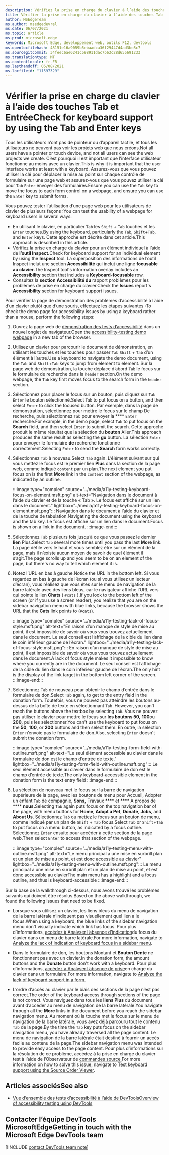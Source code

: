 ```yaml
---
description: Vérifiez la prise en charge du clavier à l’aide des touches Tab et Entrée.
title: Vérifier la prise en charge du clavier à l’aide des touches Tab et Entrée
author: MSEdgeTeam
ms.author: msedgedevrel
ms.date: 06/07/2021
ms.topic: article
ms.prod: microsoft-edge
keywords: Microsoft Edge, développement web, outils F12, devtools
ms.openlocfilehash: 48151e16a9059b5ebaadca36f29447d4ad3be8c7
ms.sourcegitcommit: 34feec6ae6241c598911dac7b63c28d655691233
ms.translationtype: MT
ms.contentlocale: fr-FR
ms.lasthandoff: 06/08/2021
ms.locfileid: "11597329"
---
```

# <a name="check-for-keyboard-support-by-using-the-tab-and-enter-keys"></a><span data-ttu-id="0ee4e-104">Vérifier la prise en charge du clavier à l’aide des touches Tab et Entrée</span><span class="sxs-lookup"><span data-stu-id="0ee4e-104">Check for keyboard support by using the Tab and Enter keys</span></span>


<span data-ttu-id="0ee4e-105">Tous les utilisateurs n’ont pas de pointeur ou d’appareil tactile, et tous les utilisateurs ne peuvent pas voir les projets web que nous créons.</span><span class="sxs-lookup"><span data-stu-id="0ee4e-105">Not all users have a pointer or touch device, and not all users can see the web projects we create.</span></span>  <span data-ttu-id="0ee4e-106">C’est pourquoi il est important que l’interface utilisateur fonctionne au moins avec un clavier.</span><span class="sxs-lookup"><span data-stu-id="0ee4e-106">This is why it is important that the user interface works at least with a keyboard.</span></span>  <span data-ttu-id="0ee4e-107">Assurez-vous que vous pouvez utiliser la clé pour déplacer la mise au point sur chaque contrôle de formulaire sur une page web et assurez-vous que vous pouvez utiliser la clé pour `Tab` `Enter` envoyer des formulaires.</span><span class="sxs-lookup"><span data-stu-id="0ee4e-107">Ensure you can use the `Tab` key to move the focus to each form control on a webpage, and ensure you can use the `Enter` key to submit forms.</span></span>

<span data-ttu-id="0ee4e-108">Vous pouvez tester l’utilisation d’une page web pour les utilisateurs de clavier de plusieurs façons :</span><span class="sxs-lookup"><span data-stu-id="0ee4e-108">You can test the usability of a webpage for keyboard users in several ways:</span></span>
*  <span data-ttu-id="0ee4e-109">En utilisant le clavier, en particulier `Tab` les `Shift` + `Tab` touches et les `Enter` touches.</span><span class="sxs-lookup"><span data-stu-id="0ee4e-109">By using the keyboard, particularly the `Tab`, `Shift`+`Tab`, and `Enter` keys.</span></span>  <span data-ttu-id="0ee4e-110">Cette approche est décrite dans cet article.</span><span class="sxs-lookup"><span data-stu-id="0ee4e-110">This approach is described in this article.</span></span>
*  <span data-ttu-id="0ee4e-111">Vérifiez la prise en charge du clavier pour un élément individuel à l’aide de **l’outil Inspect.**</span><span class="sxs-lookup"><span data-stu-id="0ee4e-111">Check for keyboard support for an individual element by using the **Inspect** tool.</span></span>  <span data-ttu-id="0ee4e-112">La superposition des informations de l’outil Inspect inclut une section **Accessibilité** qui inclut une ligne **focusable au clavier.**</span><span class="sxs-lookup"><span data-stu-id="0ee4e-112">The Inspect tool's information overlay includes an **Accessibility** section that includes a **Keyboard-focusable** row.</span></span>  
*  <span data-ttu-id="0ee4e-113">Consultez la **section** **Accessibilité du** rapport problèmes pour les problèmes de prise en charge du clavier.</span><span class="sxs-lookup"><span data-stu-id="0ee4e-113">Check the **Issues** report's **Accessibility** section for keyboard support issues.</span></span>

<span data-ttu-id="0ee4e-114">Pour vérifier la page de démonstration des problèmes d’accessibilité à l’aide d’un clavier plutôt que d’une souris, effectuez les étapes suivantes :</span><span class="sxs-lookup"><span data-stu-id="0ee4e-114">To check the demo page for accessibility issues by using a keyboard rather than a mouse, perform the following steps:</span></span>

1.  <span data-ttu-id="0ee4e-115">Ouvrez la page web de [démonstration des tests d’accessibilité][DevToolsA11yErrorsDemopage] dans un nouvel onglet du navigateur.</span><span class="sxs-lookup"><span data-stu-id="0ee4e-115">Open the [accessibility-testing demo webpage][DevToolsA11yErrorsDemopage] in a new tab of the browser.</span></span>

1.  <span data-ttu-id="0ee4e-116">Utilisez un clavier pour parcourir le document de démonstration, en utilisant les touches et les touches pour passer `Tab` `Shift` + `Tab` d’un élément à l’autre.</span><span class="sxs-lookup"><span data-stu-id="0ee4e-116">Use a keyboard to navigate the demo document, using the `Tab` and `Shift`+`Tab` keys to jump from element to element.</span></span>  <span data-ttu-id="0ee4e-117">Sur la page web de démonstration, la touche déplace d’abord `Tab` le focus sur le formulaire de recherche dans la `header` section.</span><span class="sxs-lookup"><span data-stu-id="0ee4e-117">On the demo webpage, the `Tab` key first moves focus to the search form in the `header` section.</span></span>

1.  <span data-ttu-id="0ee4e-118">Sélectionnez pour placer le focus sur un bouton, puis cliquez sur `Tab` `Enter` le bouton sélectionné.</span><span class="sxs-lookup"><span data-stu-id="0ee4e-118">Select `Tab` to put focus on a button, and then select `Enter` to click the focused button.</span></span>  <span data-ttu-id="0ee4e-119">Par exemple, dans la page de démonstration, sélectionnez pour mettre le focus sur le champ De recherche, puis sélectionnez `Tab` pour envoyer la \*\*\*\* `Enter` recherche.</span><span class="sxs-lookup"><span data-stu-id="0ee4e-119">For example, in the demo page, select `Tab` to put focus on the **Search** field, and then select `Enter` to submit the search.</span></span>  <span data-ttu-id="0ee4e-120">Cette approche produit le même résultat que la sélection du **bouton** Aller.</span><span class="sxs-lookup"><span data-stu-id="0ee4e-120">This approach produces the same result as selecting the **go** button.</span></span>  <span data-ttu-id="0ee4e-121">La sélection `Enter` pour envoyer le formulaire **de** recherche fonctionne correctement.</span><span class="sxs-lookup"><span data-stu-id="0ee4e-121">Selecting `Enter` to send the **Search** form works correctly.</span></span>

1.  <span data-ttu-id="0ee4e-122">Sélectionnez `Tab` à nouveau.</span><span class="sxs-lookup"><span data-stu-id="0ee4e-122">Select `Tab` again.</span></span>  <span data-ttu-id="0ee4e-123">L’élément suivant sur qui vous mettez le focus est le premier lien **Plus** dans la section de la page web, comme indiqué `content` par un plan.</span><span class="sxs-lookup"><span data-stu-id="0ee4e-123">The next element you put focus on is the first **More** link in the `content` section of the webpage, as indicated by an outline.</span></span>
    
    :::image type="complex" source="../media/a11y-testing-keyboard-focus-on-element.msft.png" alt-text="Navigation dans le document à l’aide du clavier et de la touche « Tab ». Le focus est affiché sur un lien dans le document." lightbox="../media/a11y-testing-keyboard-focus-on-element.msft.png":::
        <span data-ttu-id="0ee4e-126">Navigation dans le document à l’aide du clavier et de la touche de tabulation.</span><span class="sxs-lookup"><span data-stu-id="0ee4e-126">Navigating the document using the keyboard and the tab key.</span></span> <span data-ttu-id="0ee4e-127">Le focus est affiché sur un lien dans le document.</span><span class="sxs-lookup"><span data-stu-id="0ee4e-127">Focus is shown on a link in the document.</span></span>
    :::image-end:::
    
1.  <span data-ttu-id="0ee4e-128">Sélectionnez `Tab` plusieurs fois jusqu’à ce que vous passez le dernier **lien** Plus.</span><span class="sxs-lookup"><span data-stu-id="0ee4e-128">Select `Tab` several more times until you pass the last **More** link.</span></span>  <span data-ttu-id="0ee4e-129">La page défile vers le haut et vous semblez être sur un élément de la page, mais il n’existe aucun moyen de savoir de quel élément il s’agit.</span><span class="sxs-lookup"><span data-stu-id="0ee4e-129">The page scrolls up and you seem to be on an element of the page, but there's no way to tell which element it is.</span></span>

1.  <span data-ttu-id="0ee4e-130">Notez l’URL en bas à gauche.</span><span class="sxs-lookup"><span data-stu-id="0ee4e-130">Notice the URL in the bottom left.</span></span>  <span data-ttu-id="0ee4e-131">Si vous regardez en bas à gauche de l’écran (ou si vous utilisez un lecteur d’écran), vous réalisez que vous êtes sur le menu de navigation de la barre latérale avec des liens bleus, car le navigateur affiche l’URL vers qui pointe le lien **Chats** ( `#cats` ).</span><span class="sxs-lookup"><span data-stu-id="0ee4e-131">If you look to the bottom left of the screen (or if you use a screen reader), you realize that you are on the sidebar navigation menu with blue links, because the browser shows the URL that the **Cats** link points to (`#cats`).</span></span>

    :::image type="complex" source="../media/a11y-testing-lack-of-focus-style.msft.png" alt-text="En raison d’un manque de style de mise au point, il est impossible de savoir où vous vous trouvez actuellement dans le document. Le seul conseil est l’affichage de la cible du lien dans le coin inférieur gauche de l’écran." lightbox="../media/a11y-testing-lack-of-focus-style.msft.png":::
        <span data-ttu-id="0ee4e-134">En raison d’un manque de style de mise au point, il est impossible de savoir où vous vous trouvez actuellement dans le document.</span><span class="sxs-lookup"><span data-stu-id="0ee4e-134">A lack of focus style makes it impossible to know where you currently are in the document.</span></span> <span data-ttu-id="0ee4e-135">Le seul conseil est l’affichage de la cible du lien dans le coin inférieur gauche de l’écran.</span><span class="sxs-lookup"><span data-stu-id="0ee4e-135">The only hint is the display of the link target in the bottom left corner of the screen.</span></span>
    :::image-end:::

1.  <span data-ttu-id="0ee4e-136">Sélectionnez `Tab` de nouveau pour obtenir le champ d’entrée dans le formulaire de don.</span><span class="sxs-lookup"><span data-stu-id="0ee4e-136">Select `Tab` again, to get to the entry field in the donation form.</span></span>  <span data-ttu-id="0ee4e-137">Toutefois, vous ne pouvez pas atteindre les boutons au-dessus de la boîte de texte en sélectionnant `Tab` .</span><span class="sxs-lookup"><span data-stu-id="0ee4e-137">However, you can't reach the buttons above the textbox by selecting `Tab`.</span></span> <span data-ttu-id="0ee4e-138">Vous ne pouvez pas utiliser le clavier pour mettre le focus sur **les boutons 50,** **100**ou **200,** puis les sélectionner.</span><span class="sxs-lookup"><span data-stu-id="0ee4e-138">You can't use the keyboard to put focus on the **50**, **100**, or **200** buttons and then select them.</span></span>  <span data-ttu-id="0ee4e-139">En outre, la sélection `Enter` n’envoie pas le formulaire de don.</span><span class="sxs-lookup"><span data-stu-id="0ee4e-139">Also, selecting `Enter` doesn't submit the donation form.</span></span>

    :::image type="complex" source="../media/a11y-testing-form-field-with-outline.msft.png" alt-text="Le seul élément accessible au clavier dans le formulaire de don est le champ d’entrée de texte." lightbox="../media/a11y-testing-form-field-with-outline.msft.png":::
        <span data-ttu-id="0ee4e-141">Le seul élément accessible au clavier dans le formulaire de don est le champ d’entrée de texte.</span><span class="sxs-lookup"><span data-stu-id="0ee4e-141">The only keyboard-accessible element in the donation form is the text entry field</span></span>
    :::image-end:::
    
1.  <span data-ttu-id="0ee4e-142">La sélection de nouveau met le focus sur la barre de navigation supérieure de la page, avec les boutons de menu pour Accueil, Adopter un enfant `Tab` de compagnie, **Sons,** Travaux \*\*\*\* et \*\*\*\* À propos de \*\*\*\* **nous.**</span><span class="sxs-lookup"><span data-stu-id="0ee4e-142">Selecting `Tab` again puts focus on the top navigation bar of the page, with menu buttons for **Home**, **Adopt a Pet**, **Donate**, **Jobs**, and **About Us**.</span></span>  <span data-ttu-id="0ee4e-143">Sélectionnez `Tab` ou mettez le focus sur un bouton de menu, comme indiqué par un plan de `Shift` + `Tab` focus.</span><span class="sxs-lookup"><span data-stu-id="0ee4e-143">Select `Tab` or `Shift`+`Tab` to put focus on a menu button, as indicated by a focus outline.</span></span>  <span data-ttu-id="0ee4e-144">Sélectionnez `Enter` ensuite pour accéder à cette section de la page web.</span><span class="sxs-lookup"><span data-stu-id="0ee4e-144">Then select `Enter` to access that section of the webpage.</span></span>

    :::image type="complex" source="../media/a11y-testing-menu-with-outline.msft.png" alt-text="Le menu principal a une mise en surbrill plan et un plan de mise au point, et est donc accessible au clavier" lightbox="../media/a11y-testing-menu-with-outline.msft.png":::
        <span data-ttu-id="0ee4e-146">Le menu principal a une mise en surbrill plan et un plan de mise au point, et est donc accessible au clavier</span><span class="sxs-lookup"><span data-stu-id="0ee4e-146">The main menu has a highlight and a focus outline, and thus is keyboard-accessible</span></span>
    :::image-end:::
    
<span data-ttu-id="0ee4e-147">Sur la base de la walkthrough ci-dessus, nous avons trouvé les problèmes suivants qui doivent être résolus.</span><span class="sxs-lookup"><span data-stu-id="0ee4e-147">Based on the above walkthrough, we found the following issues that need to be fixed.</span></span>

*  <span data-ttu-id="0ee4e-148">Lorsque vous utilisez un clavier, les liens bleus du menu de navigation de la barre latérale n’indiquent pas visuellement quel lien a le focus.</span><span class="sxs-lookup"><span data-stu-id="0ee4e-148">When using a keyboard, the blue links of the sidebar navigation menu don't visually indicate which link has focus.</span></span>  <span data-ttu-id="0ee4e-149">Pour plus d’informations, [accédez à Analyser l’absence d’indication](test-analyze-no-focus-indicator.md)du focus du clavier dans un menu de barre latérale.</span><span class="sxs-lookup"><span data-stu-id="0ee4e-149">For more information, navigate to [Analyze the lack of indication of keyboard focus in a sidebar menu](test-analyze-no-focus-indicator.md).</span></span>

*  <span data-ttu-id="0ee4e-150">Dans le formulaire de don, les boutons Montant et **Bouton Dente** ne fonctionnent pas avec un clavier.</span><span class="sxs-lookup"><span data-stu-id="0ee4e-150">In the donation form, the amount buttons and the **Donate** button don't work with a keyboard.</span></span>  <span data-ttu-id="0ee4e-151">Pour plus d’informations, [accédez à Analyser l’absence de prise](test-analyze-no-keyboard-support.md)en charge du clavier dans un formulaire.</span><span class="sxs-lookup"><span data-stu-id="0ee4e-151">For more information, navigate to [Analyze the lack of keyboard support in a form](test-analyze-no-keyboard-support.md).</span></span>

*  <span data-ttu-id="0ee4e-152">L’ordre d’accès au clavier par le biais des sections de la page n’est pas correct.</span><span class="sxs-lookup"><span data-stu-id="0ee4e-152">The order of the keyboard access through sections of the page is not correct.</span></span>  <span data-ttu-id="0ee4e-153">Vous naviguez dans tous les **liens Plus** du document avant d’accéder au menu de navigation de la barre latérale.</span><span class="sxs-lookup"><span data-stu-id="0ee4e-153">You navigate through all the **More** links in the document before you reach the sidebar navigation menu.</span></span>  <span data-ttu-id="0ee4e-154">Au moment où la touche met le focus sur le menu de navigation de la barre latérale, vous avez déjà parcouru tout le contenu `Tab` de la page.</span><span class="sxs-lookup"><span data-stu-id="0ee4e-154">By the time the `Tab` key puts focus on the sidebar navigation menu, you have already traversed all the page content.</span></span> <span data-ttu-id="0ee4e-155">Le menu de navigation de la barre latérale était destiné à fournir un accès facile au contenu de la page.</span><span class="sxs-lookup"><span data-stu-id="0ee4e-155">The sidebar navigation menu was intended to provide easy access to the page content.</span></span>  <span data-ttu-id="0ee4e-156">Pour plus d’informations sur la résolution de ce problème, accédez à la prise en charge du clavier test à l’aide de l’Observateur de [commandes source.](test-tab-key-source-order-viewer.md)</span><span class="sxs-lookup"><span data-stu-id="0ee4e-156">For more information on how to solve this issue, navigate to [Test keyboard support using the Source Order Viewer](test-tab-key-source-order-viewer.md).</span></span>


## <a name="see-also"></a><span data-ttu-id="0ee4e-157">Articles associés</span><span class="sxs-lookup"><span data-stu-id="0ee4e-157">See also</span></span>

*  [<span data-ttu-id="0ee4e-158">Vue d’ensemble des tests d’accessibilité à l’aide de DevTools</span><span class="sxs-lookup"><span data-stu-id="0ee4e-158">Overview of accessibility testing using DevTools</span></span>](accessibility-testing-in-devtools.md)


## <a name="getting-in-touch-with-the-microsoft-edge-devtools-team"></a><span data-ttu-id="0ee4e-159">Contacter l’équipe DevTools MicrosoftEdge</span><span class="sxs-lookup"><span data-stu-id="0ee4e-159">Getting in touch with the Microsoft Edge DevTools team</span></span>  

[!INCLUDE [contact DevTools team note](../includes/contact-devtools-team-note.md)]  


<!-- links -->
[DevToolsA11yErrorsDemopage]: https://microsoftedge.github.io/DevToolsSamples/a11y-testing/page-with-errors.html "Page web de démonstration de test d’accessibilité | GitHub"

